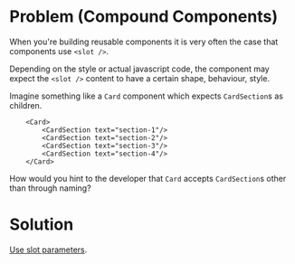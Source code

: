 # Problem (Compound Components)

When you're building reusable components it is very often the case that components use `<slot />`.

Depending on the style or actual javascript code, the component may expect the `<slot />` content to have a certain shape, behaviour, style.

Imagine something like a `Card` component which expects `CardSection`s as children.

```svelte
    <Card>
        <CardSection text="section-1"/>
        <CardSection text="section-2"/>
        <CardSection text="section-3"/>
        <CardSection text="section-4"/>
    </Card>
```

How would you hint to the developer that `Card` accepts `CardSection`s other than through naming?

# Solution

[Use slot parameters](App.svelte).


